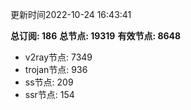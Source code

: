 更新时间2022-10-24 16:43:41

**总订阅: 186**
**总节点: 19319**
**有效节点: 8648**
- v2ray节点: 7349
- trojan节点: 936
- ss节点: 209
- ssr节点: 154
